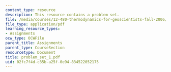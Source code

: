 ```yaml
---
content_type: resource
description: This resource contains a problem set.
file: /media/courses/12-480-thermodynamics-for-geoscientists-fall-2006/02fc7f4dc35ba25f0e94834522052175_problem_set_1.pdf
file_type: application/pdf
learning_resource_types:
- Assignments
ocw_type: OCWFile
parent_title: Assignments
parent_type: CourseSection
resourcetype: Document
title: problem_set_1.pdf
uid: 02fc7f4d-c35b-a25f-0e94-834522052175
---
```

